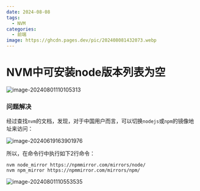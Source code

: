 ```yaml
---
date: 2024-08-08
tags:
  - NVM
categories:
  - 前端
image: https://ghcdn.pages.dev/pic/202408081432073.webp
---
```


# NVM中可安装node版本列表为空

![image-20240801110105313](https://ghcdn.pages.dev/other/202408011101058.png)

### 问题解决

经过查找`nvm`的文档，发现，对于中国用户而言，可以切换`nodejs`或`npm`的镜像地址来访问：

![image-20240619163901976](https://ghcdn.pages.dev/other/202408011103931.png)

所以，在命令行中执行如下2行命令：

```shell
nvm node_mirror https://npmmirror.com/mirrors/node/
nvm npm_mirror https://npmmirror.com/mirrors/npm/
```

![image-20240801110553535](https://ghcdn.pages.dev/other/202408011105163.png)